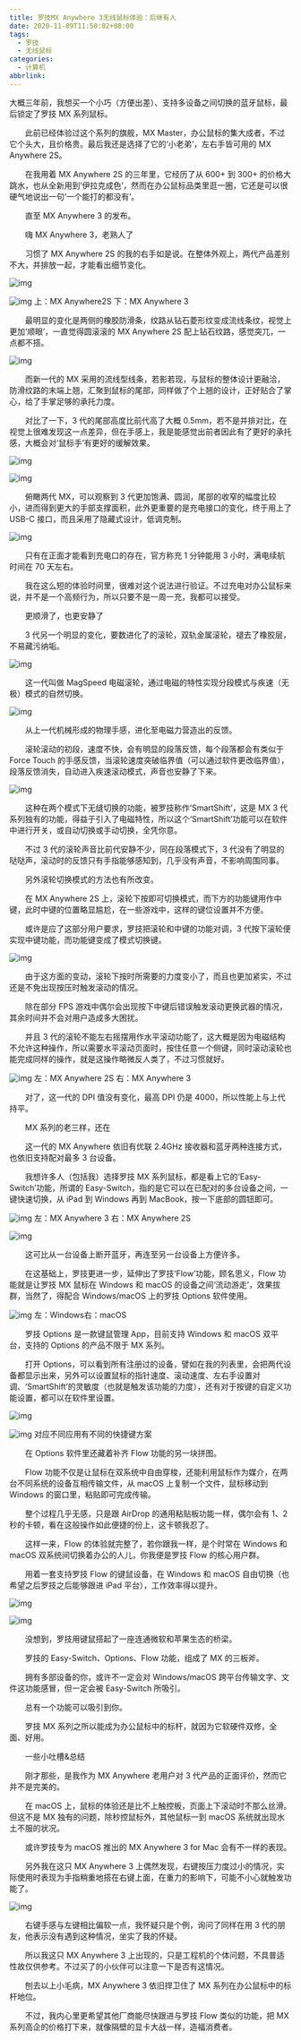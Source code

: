 ```yaml
---
title: 罗技MX Anywhere 3无线鼠标体验：后继有人
date: 2020-11-09T11:50:02+08:00
tags:
  - 罗技
  - 无线鼠标
categories:
  - 计算机
abbrlink:
---
```


大概三年前，我想买一个小巧（方便出差）、支持多设备之间切换的蓝牙鼠标，最后锁定了罗技 MX 系列鼠标。

　　此前已经体验过这个系列的旗舰，MX Master，办公鼠标的集大成者，不过它个头大，且价格贵。最后我还是选择了它的‘小老弟’，左右手皆可用的 MX Anywhere 2S。

　　在我用着 MX Anywhere 2S 的三年里，它经历了从 600+ 到 300+ 的价格大跳水，也从全新用到‘伊拉克成色’，然而在办公鼠标品类里逛一圈，它还是可以很硬气地说出一句‘一个能打的都没有’。

　　直至 MX Anywhere 3 的发布。

　　嗨 MX Anywhere 3，老熟人了

　　习惯了 MX Anywhere 2S 的我的右手如是说。在整体外观上，两代产品差别不大，并排放一起，才能看出细节变化。

![img](https://cdn.jsdelivr.net/gh/yakeing/Documentation@main/Hexo/images/43b1-kcaeqzw9573698.jpg)

![img](https://cdn.jsdelivr.net/gh/yakeing/Documentation@main/Hexo/images/98cf-kcaeqzw9573696.jpg)
上：MX Anywhere2S 下：MX Anywhere 3

　　最明显的变化是两侧的橡胶防滑条，纹路从钻石菱形纹变成流线条纹，视觉上更加‘顺眼’，一直觉得圆滚滚的 MX Anywhere 2S 配上钻石纹路，感觉突兀，一点都不搭。

![img](https://cdn.jsdelivr.net/gh/yakeing/Documentation@main/Hexo/images/f416-kcaeqzw9573742.jpg)

　　而新一代的 MX 采用的流线型线条，若影若现，与鼠标的整体设计更融洽，防滑纹路的末端上翘，汇聚到鼠标的尾部，同样做了个上翘的设计，正好贴合了掌心，给了手掌足够的承托力度。

　　对比了一下，3 代的尾部高度比前代高了大概 0.5mm，若不是并排对比，在视觉上很难发现这一点差异，但在手感上，我是能感觉出前者因此有了更好的承托感，大概会对‘鼠标手’有更好的缓解效果。

![img](https://cdn.jsdelivr.net/gh/yakeing/Documentation@main/Hexo/images/2f16-kcaeqzw9573743.jpg)

![img](https://cdn.jsdelivr.net/gh/yakeing/Documentation@main/Hexo/images/fd7b-kcaeqzw9574106.jpg)

　　俯瞰两代 MX，可以观察到 3 代更加饱满、圆润，尾部的收窄的幅度比较小，进而得到更大的手部支撑面积，此外更重要的是充电接口的变化，终于用上了 USB-C 接口，而且采用了隐藏式设计，低调克制。

![img](https://cdn.jsdelivr.net/gh/yakeing/Documentation@main/Hexo/images/d5ac-kcaeqzw9574103.jpg)

　　只有在正面才能看到充电口的存在，官方称充 1 分钟能用 3 小时，满电续航时间在 70 天左右。

　　我在这么短的体验时间里，很难对这个说法进行验证。不过充电对办公鼠标来说，并不是一个高频行为，所以只要不是一周一充，我都可以接受。

　　更顺滑了，也更安静了

　　3 代另一个明显的变化，要数进化了的滚轮，双轨金属滚轮，褪去了橡胶层，不易藏污纳垢。

![img](https://cdn.jsdelivr.net/gh/yakeing/Documentation@main/Hexo/images/455f-kcaeqzw9574148.jpg)

　　这一代叫做 MagSpeed 电磁滚轮，通过电磁的特性实现分段模式与疾速（无极）模式的自然切换。

![img](https://cdn.jsdelivr.net/gh/yakeing/Documentation@main/Hexo/images/1263-kcaeqzw9574145.png)

　　从上一代机械形成的物理手感，进化至电磁力营造出的反馈。

　　滚轮滚动的初段，速度不快，会有明显的段落反馈，每个段落都会有类似于 Force Touch 的手感反馈，当滚轮速度突破临界值（可以通过软件更改临界值），段落反馈消失，自动进入疾速滚动模式，声音也安静了下来。

![img](https://cdn.jsdelivr.net/gh/yakeing/Documentation@main/Hexo/images/9382-kcaeqzw9574192.jpg)

　　这种在两个模式下无缝切换的功能，被罗技称作‘SmartShift’，这是 MX 3 代系列独有的功能，得益于引入了电磁特性，所以这个‘SmartShift’功能可以在软件中进行开关，或自动切换或手动切换，全凭你意。

　　不过 3 代的滚轮声音比前代安静不少，同在段落模式下，3 代没有了明显的哒哒声，滚动时的反馈只有手指能够感知到，几乎没有声音，不影响周围同事。

　　另外滚轮切换模式的方法也有所改变。

　　在 MX Anywhere 2S 上，滚轮下按即可切换模式，而下方的功能键用作中键，此时中键的位置略显尴尬，在一些游戏中，这样的键位设置并不方便。

　　或许是应了这部分用户要求，罗技把滚轮和中键的功能对调，3 代按下滚轮便实现中键功能，而功能键变成了模式切换键。

![img](https://cdn.jsdelivr.net/gh/yakeing/Documentation@main/Hexo/images/a57b-kcaeqzw9574191.jpg)

　　由于这方面的变动，滚轮下按时所需要的力度变小了，而且也更加紧实，不过还是不免出现按压时触发滚动的情况。

　　除在部分 FPS 游戏中偶尔会出现按下中键后错误触发滚动更换武器的情况，其余时间并不会对用户造成多大困扰。

　　并且 3 代的滚轮不能左右摇摆用作水平滚动功能了，这大概是因为电磁结构不允许这种操作，所以需要水平滚动页面时，按住任意一个侧键，同时滚动滚轮也能完成同样的操作，就是这操作略微反人类了，不过习惯就好。

![img](https://cdn.jsdelivr.net/gh/yakeing/Documentation@main/Hexo/images/c34c-kcaeqzw9574248.jpg)
左：MX Anywhere 2S 右：MX Anywhere 3

　　对了，这一代的 DPI 值没有变化，最高 DPI 仍是 4000，所以性能上与上代持平。

　　MX 系列的老三样，还在

　　这一代的 MX Anywhere 依旧有优联 2.4GHz 接收器和蓝牙两种连接方式，也依旧支持配对最多 3 台设备。

　　我想许多人（包括我）选择罗技 MX 系列鼠标，都是看上它的‘Easy-Switch’功能，所谓的 Easy-Switch，指的是它可以在已配对的多台设备之间，一键快速切换，从 iPad 到 Windows 再到 MacBook，按一下底部的圆钮即可。

![img](https://cdn.jsdelivr.net/gh/yakeing/Documentation@main/Hexo/images/960c-kcaeqzw9574249.jpg)
左：MX Anywhere 3 右：MX Anywhere 2S

![img](https://cdn.jsdelivr.net/gh/yakeing/Documentation@main/Hexo/images/8493-kcaeqzw9575931.jpg)

　　这可比从一台设备上断开蓝牙，再连至另一台设备上方便许多。

　　在这基础上，罗技更进一步，延伸出了罗技‘Flow’功能，顾名思义，Flow 功能就是让罗技 MX 鼠标在 Windows 和 macOS 的设备之间‘流动游走’，效果拔群，当然了，得配合 Windows/macOS 上的罗技 Options 软件使用。

![img](https://cdn.jsdelivr.net/gh/yakeing/Documentation@main/Hexo/images/9f4c-kcaeqzw9574603.gif)
左：Windows右：macOS

　　罗技 Options 是一款键鼠管理 App，目前支持 Windows 和 macOS 双平台，支持的 Options 的产品不限于 MX 系列。

　　打开 Options，可以看到所有注册过的设备，譬如在我的列表里，会把两代设备都显示出来，另外可以设置鼠标的指针速度、滚动速度、左右手设置对调、‘SmartShift’的灵敏度（也就是触发该功能的力度），还有对于按键的自定义功能设置，都可以在软件里设置。

![img](https://cdn.jsdelivr.net/gh/yakeing/Documentation@main/Hexo/images/df11-kcaeqzw9574847.png)

![img](https://cdn.jsdelivr.net/gh/yakeing/Documentation@main/Hexo/images/352f-kcaeqzw9576376.png)
对应不同应用有不同的快捷键方案

　　在 Options 软件里还藏着补齐 Flow 功能的另一块拼图。

　　Flow 功能不仅是让鼠标在双系统中自由穿梭，还能利用鼠标作为媒介，在两台不同系统的设备互相传输文件，从 macOS 上复制一个文件，鼠标移动到 Windows 的窗口里，粘贴即可完成传输。

　　整个过程几乎无感，只是跟 AirDrop 的通用粘贴板功能一样，偶尔会有 1、2 秒的卡顿，看在这般操作如此便捷的份上，这卡顿我忍了。

　　这样一来，Flow 的体验就完整了，若你跟我一样，是个时常在 Windows 和 macOS 双系统间切换着办公的人儿，你我便是罗技 Flow 的核心用户群。

　　用着一套支持罗技 Flow 的键鼠设备，在 Windows 和 macOS 自由切换（也希望之后罗技之后能够跟进 iPad 平台），工作效率得以提升。

![img](https://cdn.jsdelivr.net/gh/yakeing/Documentation@main/Hexo/images/b8f4-kcaeqzw9575926.jpg)

![img](https://cdn.jsdelivr.net/gh/yakeing/Documentation@main/Hexo/images/e18d-kcaeqzw9575348.jpg)

　　没想到，罗技用键鼠搭起了一座连通微软和苹果生态的桥梁。

　　罗技的 Easy-Switch、Options、Flow 功能，组成了 MX 的三板斧。

　　拥有多部设备的你，或许不一定会对 Windows/macOS 跨平台传输文字、文件这功能感冒，但一定会被 Easy-Switch 所吸引。

　　总有一个功能可以吸引到你。

　　罗技 MX 系列之所以能成为办公鼠标中的标杆，就因为它软硬件双修，全面、好用。

　　一些小吐槽&amp;总结

　　刚才那些，是我作为 MX Anywhere 老用户对 3 代产品的正面评价，然而它并不是完美的。

　　在 macOS 上，鼠标的体验还是比不上触控板，页面上下滚动时不那么丝滑。但这不是 MX 独有的问题，除秒控鼠标外，其他鼠标一到 macOS 系统就出现水土不服的状况。

　　或许罗技专为 macOS 推出的 MX Anywhere 3 for Mac 会有不一样的表现。

　　另外我在这只 MX Anywhere 3 上偶然发现，右键按压力度过小的情况，实际使用时表现为手指稍重地搭在右键上面，在重力的影响下，可能不小心就触发功能了。

![img](https://cdn.jsdelivr.net/gh/yakeing/Documentation@main/Hexo/images/2c5b-kcaeqzw9575890.jpg)

　　右键手感与左键相比偏软一点，我怀疑只是个例，询问了同样在用 3 代的朋友，他表示没有遇到这种情况，坐实了我的怀疑。

　　所以我这只 MX Anywhere 3 上出现的，只是工程机的个体问题，不具普适性故仅供参考。不过买了的小伙伴可以注意一下是否有这情况。

　　刨去以上小毛病，MX Anywhere 3 依旧捍卫住了 MX 系列在办公鼠标中的标杆地位。

　　不过，我内心里更希望其他厂商能尽快跟进与罗技 Flow 类似的功能，把 MX 系列高企的价格打下来，就像隔壁的显卡大战一样，造福消费者。
